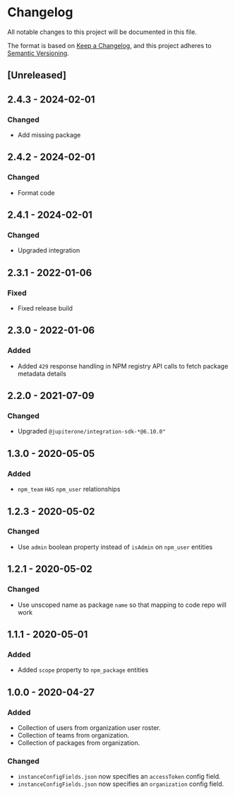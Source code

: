 # Changelog

All notable changes to this project will be documented in this file.

The format is based on [Keep a Changelog](https://keepachangelog.com/en/1.0.0/),
and this project adheres to
[Semantic Versioning](https://semver.org/spec/v2.0.0.html).

## [Unreleased]

## 2.4.3 - 2024-02-01

### Changed

- Add missing package

## 2.4.2 - 2024-02-01

### Changed

- Format code

## 2.4.1 - 2024-02-01

### Changed

- Upgraded integration

## 2.3.1 - 2022-01-06

### Fixed

- Fixed release build

## 2.3.0 - 2022-01-06

### Added

- Added `429` response handling in NPM registry API calls to fetch package
  metadata details

## 2.2.0 - 2021-07-09

### Changed

- Upgraded `@jupiterone/integration-sdk-*@6.10.0"`

## 1.3.0 - 2020-05-05

### Added

- `npm_team` `HAS` `npm_user` relationships

## 1.2.3 - 2020-05-02

### Changed

- Use `admin` boolean property instead of `isAdmin` on `npm_user` entities

## 1.2.1 - 2020-05-02

### Changed

- Use unscoped name as package `name` so that mapping to code repo will work

## 1.1.1 - 2020-05-01

### Added

- Added `scope` property to `npm_package` entities

## 1.0.0 - 2020-04-27

### Added

- Collection of users from organization user roster.
- Collection of teams from organization.
- Collection of packages from organization.

### Changed

- `instanceConfigFields.json` now specifies an `accessToken` config field.
- `instanceConfigFields.json` now specifies an `organization` config field.

